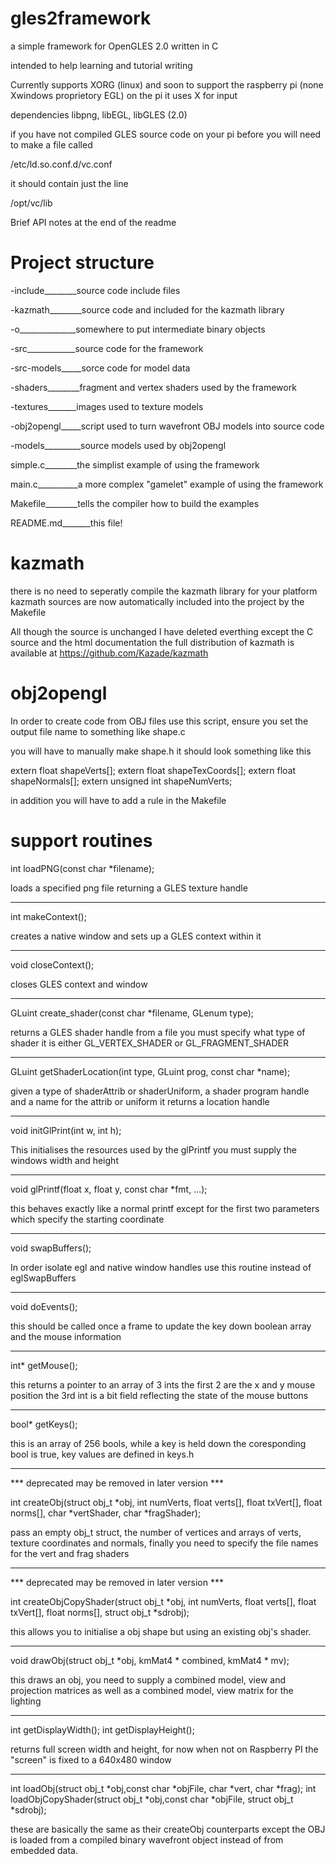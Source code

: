 gles2framework
==============

a simple framework for OpenGLES 2.0 written in C

intended to help learning and tutorial writing

Currently supports XORG (linux) and soon to support the raspberry pi
(none Xwindows proprietory EGL) on the pi it uses X for input

dependencies libpng, libEGL, libGLES (2.0) 

if you have not compiled GLES source code on your pi before you will need to make
a file called

/etc/ld.so.conf.d/vc.conf

it should contain just the line

/opt/vc/lib


Brief API notes at the end of the readme


Project structure
=================

-include________source code include files

-kazmath________source code and included for the kazmath library

-o______________somewhere to put intermediate binary objects

-src____________source code for the framework

-src-models_____sorce code for model data

-shaders________fragment and vertex shaders used by the framework

-textures_______images used to texture models

-obj2opengl_____script used to turn wavefront OBJ models into source code

-models_________source models used by obj2opengl

simple.c________the simplist example of using the framework

main.c__________a more complex "gamelet" example of using the framework

Makefile________tells the compiler how to build the examples

README.md_______this file!



kazmath
=======

there is no need to seperatly compile the kazmath library for your platform
kazmath sources are now automatically included into the project by
the Makefile

All though the source is unchanged I have deleted everthing except the C source and
the html documentation the full distribution of kazmath is available at 
https://github.com/Kazade/kazmath


obj2opengl
==========

In order to create code from OBJ files use this script, ensure you set 
the output file name to something like shape.c

you will have to manually make shape.h it should look something like this

extern float shapeVerts[];
extern float shapeTexCoords[];
extern float shapeNormals[];
extern unsigned int shapeNumVerts;

in addition you will have to add a rule in the Makefile




support routines
================

int loadPNG(const char *filename);

loads a specified png file returning a GLES texture handle
________________________________________________________________________

int makeContext();

creates a native window and sets up a GLES context within it
________________________________________________________________________

void closeContext();

closes GLES context and window
________________________________________________________________________

GLuint create_shader(const char *filename, GLenum type);

returns a GLES shader handle from a file you must specify what type 
of shader it is either GL_VERTEX_SHADER or GL_FRAGMENT_SHADER
________________________________________________________________________

GLuint getShaderLocation(int type, GLuint prog, const char *name);

given a type of shaderAttrib or shaderUniform, a shader program handle
and a name for the attrib or uniform it returns a location handle 
________________________________________________________________________

void initGlPrint(int w, int h);

This initialises the resources used by the glPrintf you must supply
the windows width and height
________________________________________________________________________

void glPrintf(float x, float y, const char *fmt, ...);

this behaves exactly like a normal printf except for the first two
parameters which specify the starting coordinate
________________________________________________________________________

void swapBuffers();

In order isolate egl and native window handles use this routine instead
of eglSwapBuffers
________________________________________________________________________

void doEvents();

this should be called once a frame to update the key down boolean array
and the mouse information
________________________________________________________________________

int* getMouse();

this returns a pointer to an array of 3 ints the first 2 are the x and y
mouse position the 3rd int is a bit field reflecting the state of the
mouse buttons
________________________________________________________________________

bool* getKeys();

this is an array of 256 bools, while a key is held down the coresponding
bool is true, key values are defined in keys.h
________________________________________________________________________

*** deprecated may be removed in later version ***

int createObj(struct obj_t *obj, int numVerts, float verts[], float txVert[],
        float norms[], char *vertShader, char *fragShader);

pass an empty obj_t struct, the number of vertices and arrays of verts,
texture coordinates and normals, finally you need to specify the file names
for the vert and frag shaders 
________________________________________________________________________

*** deprecated may be removed in later version ***

int createObjCopyShader(struct obj_t *obj, int numVerts, float verts[],
			float txVert[], float norms[], struct obj_t *sdrobj);

this allows you to initialise a obj shape but using an existing obj's
shader.
________________________________________________________________________

void drawObj(struct obj_t *obj, kmMat4 * combined, kmMat4 * mv);

this draws an obj, you need to supply a combined model, view and projection
matrices as well as a combined model, view matrix for the lighting

________________________________________________________________________

int getDisplayWidth();
int getDisplayHeight();

returns full screen width and height, for now when not on Raspberry PI 
the "screen" is fixed to a 640x480 window 

________________________________________________________________________

int loadObj(struct obj_t *obj,const char *objFile, char *vert, char *frag);
int loadObjCopyShader(struct obj_t *obj,const char *objFile, struct obj_t *sdrobj);

these are basically the same as their createObj counterparts except the
OBJ is loaded from a compiled binary wavefront object instead of from
embedded data.



